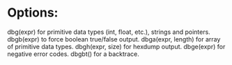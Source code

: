 # Options:
dbg(expr) for primitive data types (int, float, etc.), strings and pointers.
dbgb(expr) to force boolean true/false output.
dbga(expr, length) for array of primitive data types.
dbgh(expr, size) for hexdump output.
dbge(expr) for negative error codes.
dbgbt() for a backtrace.

